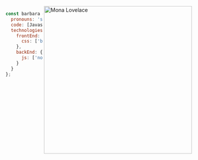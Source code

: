 <img src="https://octodex.github.com/images/mona-lovelace.jpg" alt="Mona Lovelace" align="right" height="400">

```javascript
const barbara = {
  pronouns: 'she' | 'her',
  code: [Javascript, HTML, CSS],
  technologies: {
    frontEnd: {
      css: ['bootstrap', 'materialize', 'SASS']
    },
    backEnd: {
      js: ['node']
    }
  }
};
```
